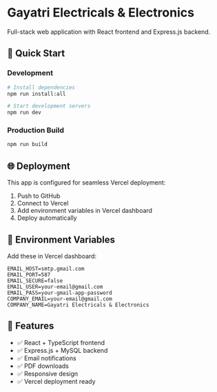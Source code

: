 # Gayatri Electricals & Electronics

Full-stack web application with React frontend and Express.js backend.

## 🚀 Quick Start

### Development
```bash
# Install dependencies
npm run install:all

# Start development servers
npm run dev
```

### Production Build
```bash
npm run build
```

## 🌐 Deployment

This app is configured for seamless Vercel deployment:

1. Push to GitHub
2. Connect to Vercel
3. Add environment variables in Vercel dashboard
4. Deploy automatically

## 📧 Environment Variables

Add these in Vercel dashboard:

```
EMAIL_HOST=smtp.gmail.com
EMAIL_PORT=587
EMAIL_SECURE=false
EMAIL_USER=your-email@gmail.com
EMAIL_PASS=your-gmail-app-password
COMPANY_EMAIL=your-email@gmail.com
COMPANY_NAME=Gayatri Electricals & Electronics
```

## 🔧 Features

- ✅ React + TypeScript frontend
- ✅ Express.js + MySQL backend
- ✅ Email notifications
- ✅ PDF downloads
- ✅ Responsive design
- ✅ Vercel deployment ready
